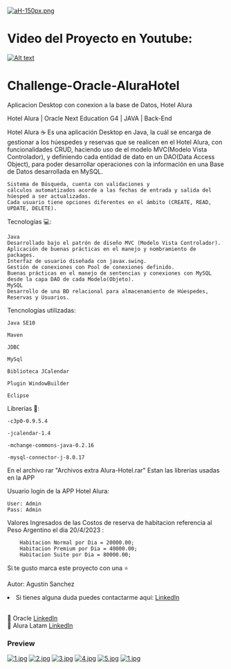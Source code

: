 [![aH-150px.png](https://i.postimg.cc/L6w745cV/aH-150px.png)](https://postimg.cc/bs0L3yNG)

# Video del Proyecto en Youtube:
[![Alt text](https://img.youtube.com/vi/RnBk1HRdMfk/0.jpg)](https://www.youtube.com/watch?v=RnBk1HRdMfk)

# Challenge-Oracle-AluraHotel
Aplicacion Desktop con conexion a la base de Datos, Hotel Alura  

Hotel Alura | Oracle Next Education G4 | JAVA | Back-End 

Hotel Alura ☕
    Es una aplicación Desktop en Java, la cuál se encarga de gestionar a los húespedes y reservas que se realicen en el Hotel Alura, 
    con funcionalidades CRUD, haciendo uso de el modelo MVC(Modelo Vista Controlador), y definiendo cada entidad de dato en un DAO(Data Access Object), 
    para poder desarrollar operaciones con la información en una Base de Datos desarrollada en MySQL.

    Sistema de Búsqueda, cuenta con validaciones y 
    cálculos automatizados acorde a las fechas de entrada y salida del húesped a ser actualizadas.
    Cada usuario tiene opciones diferentes en el ámbito (CREATE, READ, UPDATE, DELETE).

Tecnologías 💻:

    Java 
    Desarrollado bajo el patrón de diseño MVC (Modelo Vista Controlador).
    Aplicación de buenas prácticas en el manejo y nombramiento de packages.
    Interfaz de usuario diseñada con javax.swing.
    Gestión de conexiones con Pool de conexiones definido.
    Buenas prácticas en el manejo de sentencias y conexiones con MySQL desde la capa DAO de cada Modelo(Objeto).
    MySQL
    Desarrollo de una BD relacional para almacenamiento de Húespedes, Reservas y Usuarios.

Tencnologías utilizadas:

    Java SE10

    Maven

    JDBC

    MySql

    Biblioteca JCalendar

    Plugin WindowBuilder

    Eclipse



Librerías 📖:

    -c3p0-0.9.5.4

    -jcalendar-1.4

    -mchange-commons-java-0.2.16

    -mysql-connector-j-8.0.17

En el archivo rar "Archivos extra Alura-Hotel.rar"
Estan las librerias usadas en la APP


Usuario login de la APP Hotel Alura:

    User: Admin
    Pass: Admin

Valores Ingresados de las Costos de reserva de habitacion referencia al Peso Argentino el dia 20/4/2023 :
        
		Habitacion Normal por Dia = 20000.00;
		Habitacion Premium por Dia = 40000.00;
		Habitacion Suite por Dia = 80000.00;



Si te gusto marca este proyecto con una ⭐

Autor: Agustin Sanchez
<li>Si tienes alguna duda puedes contactarme aquí: <a href="https://www.linkedin.com/in/agustin-sanchez/">LinkedIn</a></li><br>



🧡 Oracle <a href="https://www.linkedin.com/company/oracle/">LinkedIn</a></li><br>
💙 Alura Latam <a href="https://www.linkedin.com/company/alura-latam/">LinkedIn</a></li>

<h3>Preview</h3>

[![1.jpg](https://i.postimg.cc/gjJzpjCW/1.jpg)](https://postimg.cc/ZBGtFbY7)
[![2.jpg](https://i.postimg.cc/y8BV6f4j/2.jpg)](https://postimg.cc/QH4L0JMK)
[![3.jpg](https://i.postimg.cc/yYCKnfdK/3.jpg)](https://postimg.cc/XXLtYkd1)
[![4.jpg](https://i.postimg.cc/bwYKF4f7/4.jpg)](https://postimg.cc/pp7GmGTC)
[![5.jpg](https://i.postimg.cc/TPpBTmwQ/5.jpg)](https://postimg.cc/8FgZH7Lr)
[![1.jpg](https://i.postimg.cc/QCrsjrnS/1.jpg)](https://postimg.cc/R6G2T2mn)


